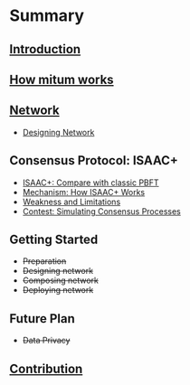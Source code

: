 # Summary

## [Introduction](introduction.md)

## [How mitum works](how-mitum-works.md)

## [Network](network.md)

* [Designing Network](designing-network.md)

## Consensus Protocol: ISAAC+

* [ISAAC+: Compare with classic PBFT](isaac+-compare-with-classic-pbft.md)
* [Mechanism: How ISAAC+ Works](mechanism-how-isaac+-works.md)
* [Weakness and Limitations](weakness-and-limitations.md)
* [Contest: Simulating Consensus Processes](contest.md)

## Getting Started

* ~~Preparation~~
* ~~Designing network~~
* ~~Composing network~~
* ~~Deploying network~~

## Future Plan

* ~~Data Privacy~~

## [Contribution](contribution.md)
